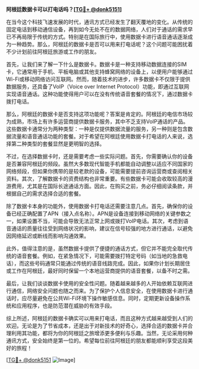 **阿根廷数据卡可以打电话吗？[[TG💪+ @donk5151](https://t.me/s/donk5151)]**

在当今这个科技飞速发展的时代，通讯方式已经发生了翻天覆地的变化。从传统的固定电话到移动通信设备，再到如今无处不在的数据网络，人们对于通话的需求早已不再局限于传统的方式。特别是在国际旅行中，使用数据卡进行语音通话逐渐成为一种趋势。那么，阿根廷的数据卡是否可以用来打电话呢？这个问题可能困扰着不少计划前往阿根廷旅游或工作的朋友。

首先，让我们来了解一下什么是数据卡。数据卡是一种支持移动数据连接的SIM卡，它通常用于手机、平板电脑或其他支持蜂窝网络的设备上，以便用户能够通过Wi-Fi或移动网络访问互联网。然而，随着技术的进步，许多数据卡不仅限于提供数据服务，还具备了VoIP（Voice over Internet Protocol）功能，即通过互联网实现语音通话。这种功能使得用户可以在没有传统语音套餐的情况下，通过数据卡拨打电话。

那么，阿根廷的数据卡是否支持这项功能呢？答案是肯定的。阿根廷的电信市场较为成熟，市场上有许多运营商提供数据卡服务，其中不乏支持VoIP通话的产品。这些数据卡通常分为两种类型：一种是仅提供数据流量的服务，另一种则是包含数据流量和语音通话功能的套餐。对于希望在阿根廷使用数据卡打电话的人来说，选择第二种类型的套餐显然是更明智的选择。

不过，在选择数据卡时，还是需要考虑一些实际问题。首先，你需要确认你的设备是否兼容阿根廷的频段。虽然大多数现代智能手机都能自动调整以适应不同国家的网络频段，但如果你携带的是较老款的设备，可能需要提前咨询运营商或查阅相关资料。其次，了解数据卡的资费结构也非常重要。有些数据卡可能会收取较高的漫游费用，尤其是在国际长途通话方面。因此，在购买之前，务必仔细阅读条款，并根据自己的需求选择合适的套餐。

除了数据卡本身的功能外，使用数据卡打电话还需要注意几点。首先，确保你的设备已经正确配置了APN（接入点名称）。APN是设备连接到移动网络的关键参数之一，如果设置不当，可能会导致无法正常上网或拨打VoIP电话。其次，考虑到语音通话的质量往往受到网络状况的影响，建议在信号较强的地方进行通话，以避免因网络延迟或断线而影响沟通效果。

此外，值得注意的是，虽然数据卡提供了便捷的通话方式，但它并不能完全取代传统的语音套餐。例如，在紧急情况下，可能需要拨打特定号码（如当地的急救电话），而这些号码通常只能通过传统的语音线路完成。因此，如果你计划长期居住或工作在阿根廷，最好同时保留一个本地运营商提供的语音套餐，以备不时之需。

最后，让我们谈谈数据卡使用的安全性问题。随着越来越多的人开始依赖互联网进行通信，网络安全问题也随之而来。为了保护个人信息安全，在使用数据卡进行通话时，应尽量避免在公共Wi-Fi环境下操作敏感信息。同时，定期更新设备操作系统和应用程序，也是防范潜在威胁的有效手段。

综上所述，阿根廷的数据卡确实可以用来打电话，而且这种方式越来越受到人们的欢迎。无论是为了节省成本，还是出于对新技术的好奇心，选择合适的数据卡并合理利用其功能，都将为你的阿根廷之旅增添更多便利与乐趣。当然，无论采用何种通讯方式，安全始终是第一位的。希望每位前往阿根廷的朋友都能顺利享受这段美好的旅程！

[[TG💪+ @donk5151](https://t.me/s/donk5151) ![Image](https://i.postimg.cc/rwNCRYN7/Snipaste-2025-04-30-17-27-05.png)]
